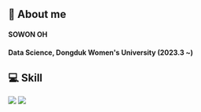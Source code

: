 ## 👋 About me
#### SOWON OH
#### Data Science, Dongduk Women's University (2023.3 ~)

## :computer: Skill
<!--Python-->
  <img src="https://img.shields.io/badge/Python-3776AB?style=flat-square&logo=Python&logoColor=white"/>
<!--Pandas-->
<img src="https://img.shields.io/badge/pandas-#150458?style=flat-square&logo=pandas&logoColor=white"/>
